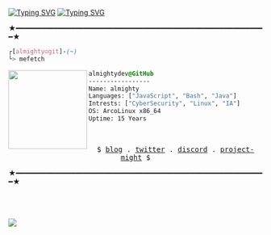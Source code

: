 
[![Typing SVG](https://readme-typing-svg.demolab.com?font=Dosis&weight=700&size=20&duration=5000&pause=1000&color=86b4e0&background=1E42FF00&center=true&width=435&lines=ALMIGHTY+DEV)](https://git.io/typing-svg)  [![Typing SVG](https://readme-typing-svg.demolab.com?font=Dosis&weight=700&pause=1000&color=ea716a&background=1E42FF00&center=true&width=435&lines=GITHUB.COM%2FALMIGHTYDEV)](https://git.io/typing-svg)



★━━━━━━━━━━━━━━━━━━━━━━━━━━━━━━━━━━━━━━━━━━━━━━━━━━━━━━━━━━━★


```css
┌[almighty☮git]-(~)
└> mefetch
```
 

<div style="display:block;text-align:left"><img align="left" src="https://user-images.githubusercontent.com/56447720/215329483-0f7dcda1-71a7-495a-9097-2393af297636.png" border="0" style="width:156px;">
  
  ```css
  almightydev@GitHub
  -----------------
  Name: almighty
  Languages: ["JavaScript", "Bash", "Java"]
  Intrests: ["CyberSecurity", "Linux", "IA"]
  OS: ArcoLinux x86_64  
  Uptime: 15 Years
  ```
</div>



<br />
<p align="center">
  <samp>
    $   <a href="" target="_blank">blog</a> .
    <a href="https://twitter.com/" target="_blank">twitter</a> .
    <a href="https://discordapp.com/users/507714110708908042" target="_blank">discord</a> .
    <a href="https://github.com/almightydev" target="_blank">project-might</a> $
  </samp>
</p>


★━━━━━━━━━━━━━━━━━━━━━━━━━━━━━━━━━━━━━━━━━━━━━━━━━━━━━━━━━━━★
  

 <br><br>
 <br>
<img align="left" src="https://profile-counter.glitch.me/almightydev/count.svg" />

